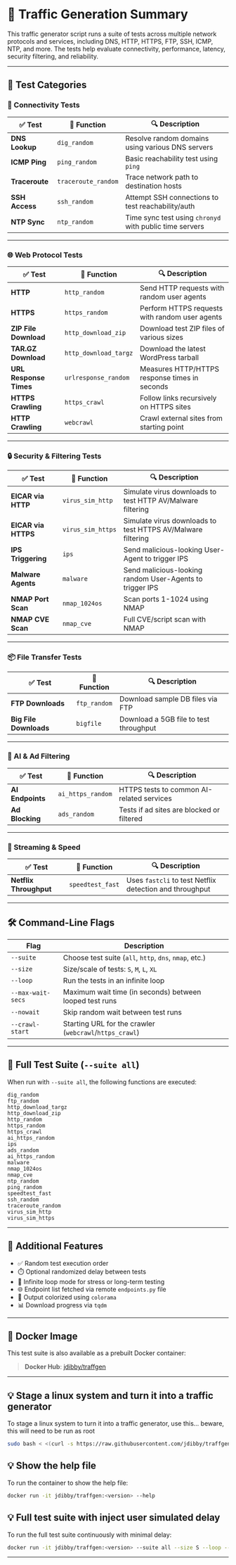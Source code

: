 
# 🧪 Traffic Generation Summary

This traffic generator script runs a suite of tests across multiple network protocols and services, including DNS, HTTP, HTTPS, FTP, SSH, ICMP, NTP, and more. The tests help evaluate connectivity, performance, latency, security filtering, and reliability.

---

## 📌 Test Categories

### 🔧 Connectivity Tests

| ✅ Test            | 🧩 Function         | 🔍 Description                                        |
|-------------------|---------------------|------------------------------------------------------|
| **DNS Lookup**    | `dig_random`        | Resolve random domains using various DNS servers    |
| **ICMP Ping**     | `ping_random`       | Basic reachability test using `ping`                |
| **Traceroute**    | `traceroute_random` | Trace network path to destination hosts             |
| **SSH Access**    | `ssh_random`        | Attempt SSH connections to test reachability/auth    |
| **NTP Sync**      | `ntp_random`        | Time sync test using `chronyd` with public time servers  |

---

### 🌐 Web Protocol Tests

| ✅ Test                  | 🧩 Function                      | 🔍 Description                                              |
|--------------------------|----------------------------------|--------------------------------------------------------------|
| **HTTP**                 | `http_random`                   | Send HTTP requests with random user agents                    |
| **HTTPS**                | `https_random`                  | Perform HTTPS requests with random user agents                |
| **ZIP File Download**    | `http_download_zip`             | Download test ZIP files of various sizes                     |
| **TAR.GZ Download**      | `http_download_targz`           | Download the latest WordPress tarball                        |
| **URL Response Times**   | `urlresponse_random`            | Measures HTTP/HTTPS response times in seconds                   |
| **HTTPS Crawling**       | `https_crawl`                   | Follow links recursively on HTTPS sites                      |
| **HTTP Crawling**         | `webcrawl`                      | Crawl external sites from starting point                      |

---

### 🔒 Security & Filtering Tests

| ✅ Test                     | 🧩 Function                  | 🔍 Description                                              |
|----------------------------|------------------------------|-------------------------------------------------------------|
| **EICAR via HTTP**         | `virus_sim_http`            | Simulate virus downloads to test HTTP AV/Malware filtering           |
| **EICAR via HTTPS**        | `virus_sim_https`           | Simulate virus downloads to test HTTPS AV/Malware filtering          |
| **IPS Triggering**         | `ips`                       | Send malicious-looking User-Agent to trigger IPS            |
| **Malware Agents**         | `malware`                   | Send malicious-looking random User-Agents to trigger IPS           |
| **NMAP Port Scan**         | `nmap_1024os`               | Scan ports 1-1024 using NMAP                                 |
| **NMAP CVE Scan**          | `nmap_cve`                  | Full CVE/script scan with NMAP                              |

---

### 📦 File Transfer Tests

| ✅ Test            | 🧩 Function     | 🔍 Description                                         |
|-------------------|----------------|--------------------------------------------------------|
| **FTP Downloads**  | `ftp_random`   | Download sample DB files via FTP                      |
| **Big File Downloads** | `bigfile`      | Download a 5GB file to test throughput                |

---

### 🤖 AI & Ad Filtering

| ✅ Test           | 🧩 Function        | 🔍 Description                                  |
|------------------|-------------------|-------------------------------------------------|
| **AI Endpoints** | `ai_https_random` | HTTPS tests to common AI-related services       |
| **Ad Blocking**  | `ads_random`      | Tests if ad sites are blocked or filtered       |

---

### 🎥 Streaming & Speed

| ✅ Test              | 🧩 Function       | 🔍 Description                         |
|---------------------|------------------|----------------------------------------|
| **Netflix Throughput**   | `speedtest_fast` | Uses `fastcli` to test Netflix detection and throughput |

---

## 🛠️ Command-Line Flags

| Flag                  | Description                                                                 |
|-----------------------|-----------------------------------------------------------------------------|
| `--suite`             | Choose test suite (`all`, `http`, `dns`, `nmap`, etc.)                      |
| `--size`              | Size/scale of tests: `S`, `M`, `L`, `XL`                                     |
| `--loop`              | Run the tests in an infinite loop                                           |
| `--max-wait-secs`     | Maximum wait time (in seconds) between looped test runs                    |
| `--nowait`            | Skip random wait between test runs                                          |
| `--crawl-start`       | Starting URL for the crawler (`webcrawl`/`https_crawl`)                     |

---

## 🧠 Full Test Suite (`--suite all`)

When run with `--suite all`, the following functions are executed:

```
dig_random
ftp_random
http_download_targz
http_download_zip
http_random
https_random
https_crawl
ai_https_random
ips
ads_random
ai_https_random
malware
nmap_1024os
nmap_cve
ntp_random
ping_random
speedtest_fast
ssh_random
traceroute_random
virus_sim_http
virus_sim_https
```

---

## 🧰 Additional Features

- ✅ Random test execution order
- ⏱️ Optional randomized delay between tests
- 🔁 Infinite loop mode for stress or long-term testing
- 🌐 Endpoint list fetched via remote `endpoints.py` file
- 🧹 Output colorized using `colorama`
- 📊 Download progress via `tqdm`

---

## 🐳 Docker Image

This test suite is also available as a prebuilt Docker container:

> **Docker Hub**: [jdibby/traffgen](https://hub.docker.com/r/jdibby/traffgen)

---

## 💡 Stage a linux system and turn it into a traffic generator

To stage a linux system to turn it into a traffic generator, use this... beware, this will need to be run as root

```bash
sudo bash < <(curl -s https://raw.githubusercontent.com/jdibby/traffgen/refs/heads/main/stager.sh)
```

## 💡 Show the help file

To run the container to show the help file:

```bash
docker run -it jdibby/traffgen:<version> --help
```

## 💡 Full test suite with inject user simulated delay

To run the full test suite continuously with minimal delay:

```bash
docker run -it jdibby/traffgen:<version> --suite all --size S --loop --max-wait-secs 10
```



---